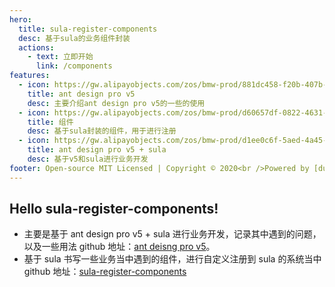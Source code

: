 ```yaml
---
hero:
  title: sula-register-components
  desc: 基于sula的业务组件封装
  actions:
    - text: 立即开始
      link: /components
features:
  - icon: https://gw.alipayobjects.com/zos/bmw-prod/881dc458-f20b-407b-947a-95104b5ec82b/k79dm8ih_w144_h144.png
    title: ant design pro v5
    desc: 主要介绍ant design pro v5的一些的使用
  - icon: https://gw.alipayobjects.com/zos/bmw-prod/d60657df-0822-4631-9d7c-e7a869c2f21c/k79dmz3q_w126_h126.png
    title: 组件
    desc: 基于sula封装的组件，用于进行注册
  - icon: https://gw.alipayobjects.com/zos/bmw-prod/d1ee0c6f-5aed-4a45-a507-339a4bfe076c/k7bjsocq_w144_h144.png
    title: ant design pro v5 + sula
    desc: 基于v5和sula进行业务开发
footer: Open-source MIT Licensed | Copyright © 2020<br />Powered by [dumi](https://d.umijs.org)
---
```


## Hello sula-register-components!

- 主要是基于 ant design pro v5 + sula 进行业务开发，记录其中遇到的问题，以及一些用法 github 地址：[ant deisng pro v5](https://github.com/rodchen-king/ant-design-pro-v5)。
- 基于 sula 书写一些业务当中遇到的组件，进行自定义注册到 sula 的系统当中 github 地址：[sula-register-components](https://github.com/rodchen-king/sula-register-components)
